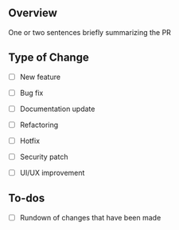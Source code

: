 ## Overview
One or two sentences briefly summarizing the PR

## Type of Change
- [ ] New feature
- [ ] Bug fix
- [ ] Documentation update
- [ ] Refactoring
- [ ] Hotfix
- [ ] Security patch
- [ ] UI/UX improvement


## To-dos
- [ ] Rundown of changes that have been made
